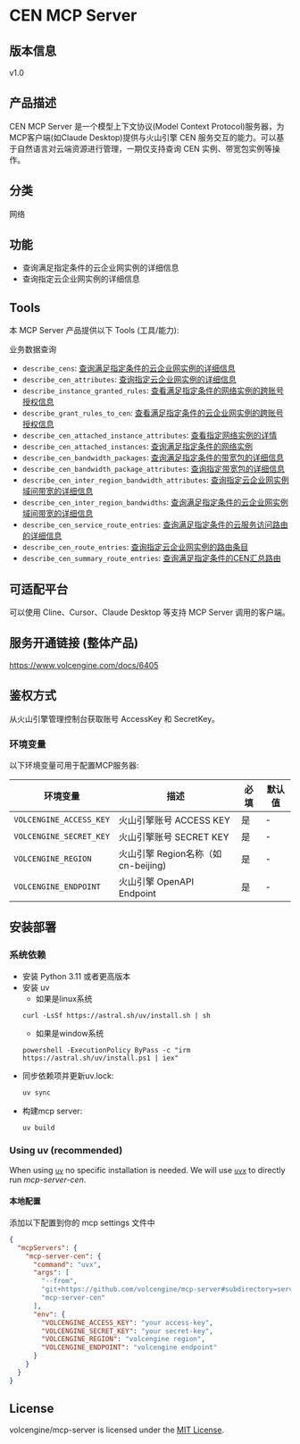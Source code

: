 # CEN MCP Server 

## 版本信息
v1.0

## 产品描述

CEN MCP Server 是一个模型上下文协议(Model Context Protocol)服务器，为MCP客户端(如Claude Desktop)提供与火山引擎 CEN 服务交互的能力。可以基于自然语言对云端资源进行管理，一期仅支持查询 CEN 实例、带宽包实例等操作。
## 分类
网络

## 功能

- 查询满足指定条件的云企业网实例的详细信息
- 查询指定云企业网实例的详细信息

## Tools
本 MCP Server 产品提供以下 Tools (工具/能力):

业务数据查询
- `describe_cens`: [查询满足指定条件的云企业网实例的详细信息](https://www.volcengine.com/docs/6405/78275)
- `describe_cen_attributes`: [查询指定云企业网实例的详细信息](https://www.volcengine.com/docs/6405/78273)
- `describe_instance_granted_rules`: [查看满足指定条件的网络实例的跨账号授权信息](https://www.volcengine.com/docs/6405/108810)
- `describe_grant_rules_to_cen`: [查看满足指定条件的云企业网实例的跨账号授权信息](https://www.volcengine.com/docs/6405/108811)
- `describe_cen_attached_instance_attributes`: [查看指定网络实例的详情](https://www.volcengine.com/docs/6405/78279)
- `describe_cen_attached_instances`: [查询满足指定条件的网络实例](https://www.volcengine.com/docs/6405/78280)
- `describe_cen_bandwidth_packages`: [查询满足指定条件的带宽包的详细信息](https://www.volcengine.com/docs/6405/101141)
- `describe_cen_bandwidth_package_attributes`: [查询指定带宽包的详细信息](https://www.volcengine.com/docs/6405/101142)
- `describe_cen_inter_region_bandwidth_attributes`: [查询指定云企业网实例域间带宽的详细信息](https://www.volcengine.com/docs/6405/81008)
- `describe_cen_inter_region_bandwidths`: [查询满足指定条件的云企业网实例域间带宽的详细信息](https://www.volcengine.com/docs/6405/81009)
- `describe_cen_service_route_entries`: [查询满足指定条件的云服务访问路由的详细信息](https://www.volcengine.com/docs/6405/119648)
- `describe_cen_route_entries`: [查询指定云企业网实例的路由条目](https://www.volcengine.com/docs/6405/78283)
- `describe_cen_summary_route_entries`: [查询满足指定条件的CEN汇总路由](https://www.volcengine.com/docs/6405/68979)

## 可适配平台

可以使用 Cline、Cursor、Claude Desktop 等支持 MCP Server 调用的客户端。

## 服务开通链接 (整体产品)

<https://www.volcengine.com/docs/6405>

## 鉴权方式

从火山引擎管理控制台获取账号 AccessKey 和 SecretKey。

### 环境变量

以下环境变量可用于配置MCP服务器:

| 环境变量                    | 描述                         | 必填 | 默认值 |
|-------------------------|----------------------------|----|-----|
| `VOLCENGINE_ACCESS_KEY` | 火山引擎账号 ACCESS KEY          | 是  | -   |
| `VOLCENGINE_SECRET_KEY` | 火山引擎账号 SECRET KEY          | 是  | -   |
| `VOLCENGINE_REGION`     | 火山引擎 Region名称（如cn-beijing) | 是  | -   |
| `VOLCENGINE_ENDPOINT`   | 火山引擎 OpenAPI Endpoint      | 是  | -   |

## 安装部署

### 系统依赖

- 安装 Python 3.11 或者更高版本
- 安装 uv
    - 如果是linux系统
  ```
  curl -LsSf https://astral.sh/uv/install.sh | sh
  ```
    - 如果是window系统
  ```
  powershell -ExecutionPolicy ByPass -c "irm https://astral.sh/uv/install.ps1 | iex"
  ```
- 同步依赖项并更新uv.lock:
  ```bash
  uv sync
  ```
- 构建mcp server:
  ```bash
  uv build
  ```

### Using uv (recommended)

When using [`uv`](https://docs.astral.sh/uv/) no specific installation is needed. We will
use [`uvx`](https://docs.astral.sh/uv/guides/tools/) to directly run *mcp-server-cen*.

#### 本地配置

添加以下配置到你的 mcp settings 文件中

```json
{
  "mcpServers": {
    "mcp-server-cen": {
      "command": "uvx",
      "args": [
        "--from",
        "git+https://github.com/volcengine/mcp-server#subdirectory=server/mcp_server_cen",
        "mcp-server-cen"
      ],
      "env": {
        "VOLCENGINE_ACCESS_KEY": "your access-key",
        "VOLCENGINE_SECRET_KEY": "your secret-key",
        "VOLCENGINE_REGION": "volcengine region",
        "VOLCENGINE_ENDPOINT": "volcengine endpoint"
      }
    }
  }
}
```

## License

volcengine/mcp-server is licensed under the [MIT License](https://github.com/volcengine/mcp-server/blob/main/LICENSE).
